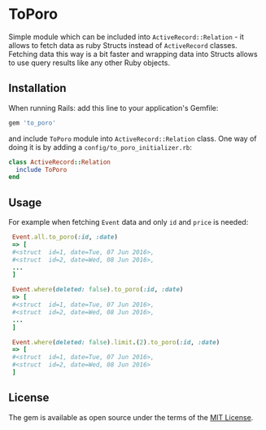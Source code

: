 # ToPoro

Simple module which can be included into `ActiveRecord::Relation` - it allows to fetch data as ruby Structs instead of `ActiveRecord` classes.
Fetching data this way is a bit faster and wrapping data into Structs allows to use query results like any other Ruby objects.

## Installation

When running Rails:
add this line to your application's Gemfile:

```ruby
gem 'to_poro'
```

and include `ToPoro` module into `ActiveRecord::Relation` class.
One way of doing it is by adding a `config/to_poro_initializer.rb`:

```ruby
class ActiveRecord::Relation
  include ToPoro
end
```

## Usage

For example when fetching `Event` data and only `id` and `price` is needed:

```ruby
 Event.all.to_poro(:id, :date)
 => [
 #<struct  id=1, date=Tue, 07 Jun 2016>,
 #<struct  id=2, date=Wed, 08 Jun 2016>,
 ...
 ]
 ```

```ruby
 Event.where(deleted: false).to_poro(:id, :date)
 => [
 #<struct  id=1, date=Tue, 07 Jun 2016>,
 #<struct  id=2, date=Wed, 08 Jun 2016>,
 ...
 ]
 ```

```ruby
 Event.where(deleted: false).limit.(2).to_poro(:id, :date)
 => [
 #<struct  id=1, date=Tue, 07 Jun 2016>,
 #<struct  id=2, date=Wed, 08 Jun 2016>
 ]
 ```

## License

The gem is available as open source under the terms of the [MIT License](http://opensource.org/licenses/MIT).
